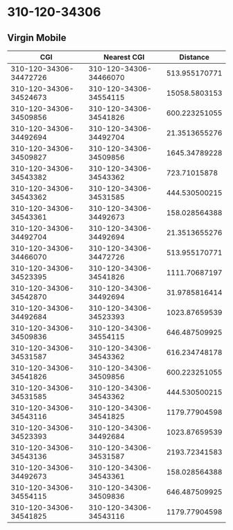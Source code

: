# 310-120-34306
## Virgin Mobile


| CGI | Nearest CGI | Distance |
|-----|-------------|----------|
| 310-120-34306-34472726 | 310-120-34306-34466070 | 513.955170771 |
| 310-120-34306-34524673 | 310-120-34306-34554115 | 15058.5803153 |
| 310-120-34306-34509856 | 310-120-34306-34541826 | 600.223251055 |
| 310-120-34306-34492694 | 310-120-34306-34492704 | 21.3513655276 |
| 310-120-34306-34509827 | 310-120-34306-34509856 | 1645.34789228 |
| 310-120-34306-34543382 | 310-120-34306-34543362 | 723.71015878 |
| 310-120-34306-34543362 | 310-120-34306-34531585 | 444.530500215 |
| 310-120-34306-34543361 | 310-120-34306-34492673 | 158.028564388 |
| 310-120-34306-34492704 | 310-120-34306-34492694 | 21.3513655276 |
| 310-120-34306-34466070 | 310-120-34306-34472726 | 513.955170771 |
| 310-120-34306-34523395 | 310-120-34306-34541826 | 1111.70687197 |
| 310-120-34306-34542870 | 310-120-34306-34492694 | 31.9785816414 |
| 310-120-34306-34492684 | 310-120-34306-34523393 | 1023.87659539 |
| 310-120-34306-34509836 | 310-120-34306-34554115 | 646.487509925 |
| 310-120-34306-34531587 | 310-120-34306-34543362 | 616.234748178 |
| 310-120-34306-34541826 | 310-120-34306-34509856 | 600.223251055 |
| 310-120-34306-34531585 | 310-120-34306-34543362 | 444.530500215 |
| 310-120-34306-34543116 | 310-120-34306-34541825 | 1179.77904598 |
| 310-120-34306-34523393 | 310-120-34306-34492684 | 1023.87659539 |
| 310-120-34306-34543136 | 310-120-34306-34531587 | 2193.72341583 |
| 310-120-34306-34492673 | 310-120-34306-34543361 | 158.028564388 |
| 310-120-34306-34554115 | 310-120-34306-34509836 | 646.487509925 |
| 310-120-34306-34541825 | 310-120-34306-34543116 | 1179.77904598 |
